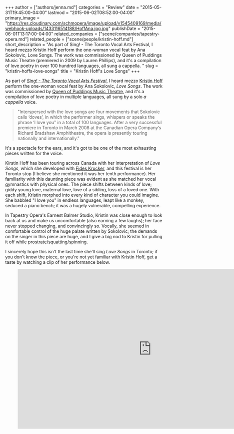 +++
author = ["authors/jenna.md"]
categories = "Review"
date = "2015-05-31T19:45:00-04:00"
lastmod = "2015-06-02T08:52:00-04:00"
primary_image = "https://res.cloudinary.com/schmopera/image/upload/v1545409169/media/webhook-uploads/1433116514188/HoffAna.jpg.jpg"
publishDate = "2015-06-01T13:17:00-04:00"
related_companies = ["scene/companies/tapestry-opera.md"]
related_people = ["scene/people/kristin-hoff.md"]
short_description = "As part of Sing! - The Toronto Vocal Arts Festival, I heard mezzo Kristin Hoff perform the one-woman vocal feat by Ana Sokolovic, Love Songs. The work was commissioned by Queen of Puddings Music Theatre (premiered in 2009 by Lauren Phillips), and it&#039;s a compilation of love poetry in over 100 hundred languages, all sung a cappella. "
slug = "kristin-hoffs-love-songs"
title = "Kristin Hoff&#039;s Love Songs"
+++

As part of [*Sing! - The Toronto Vocal Arts Festival*](http://www.singtoronto.com/), I heard mezzo [Kristin Hoff](/scene/people/kristin-hoff/) perform the one-woman vocal feat by Ana Sokolovic, *Love Songs*. The work was commissioned by [Queen of Puddings Music Theatre](http://www.queenofpuddingsmusictheatre.com/love-songs.htm), and it's a compilation of love poetry in multiple languages, all sung by a solo *a cappella* voice.

> "Interspersed with the love songs are four movements that Sokolovic calls ‘doves’, in which the performer sings, whispers or speaks the phrase ‘I love you" in a total of 100 languages. After a very successful premiere in Toronto in March 2008 at the Canadian Opera Company’s Richard Bradshaw Amphitheatre, the opera is presently touring nationally and internationally."

It's a spectacle for the ears, and it's got to be one of the most exhausting pieces written for the voice. 

Kirstin Hoff has been touring across Canada with her interpretation of *Love Songs*, which she developed with [Fides Krucker](http://www.fideskrucker.com/), and this festival is her Toronto stop (I believe she mentioned it was her tenth performance). Her familiarity with this daunting piece was evident as she matched her vocal gymnastics with physical ones. The piece shifts between kinds of love; giddy young love, maternal love, love of a sibling, loss of a loved one. With each shift, Kristin morphed into every kind of character you could imagine. She babbled "I love you" in endless languages, leapt like a monkey, seduced a piano bench; it was a hugely vulnerable, compelling experience. 

In Tapestry Opera's Earnest Balmer Studio, Kristin was close enough to look back at us and make us uncomfortable (also earning a few laughs); her face never stopped changing, and convincingly so. Vocally, she seemed in comfortable control of the huge palate written by Sokolovic; the demands on the singer in this piece are huge, and I give a big nod to Kristin for pulling it off while prostrate/squatting/spinning.

I sincerely hope this isn't the last time she'll sing *Love Songs* in Toronto; if you don't know the piece, or you're not yet familiar with Kristin Hoff, get a taste by watching a clip of her performance below.

<figure data-type="video">
<iframe width="854" height="510" src="https://www.youtube.com/embed/WHyJguSCBE8" frameborder="0" allowfullscreen></iframe>
</figure>
